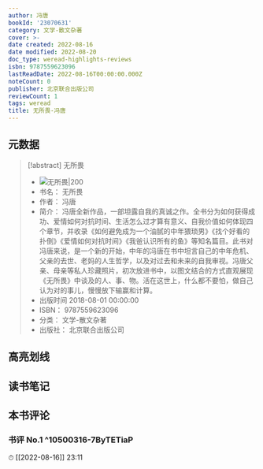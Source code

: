 ```yaml
---
author: 冯唐
bookId: '23070631'
category: 文学-散文杂著
cover: >-
date created: 2022-08-16
date modified: 2022-08-20
doc_type: weread-highlights-reviews
isbn: 9787559623096
lastReadDate: 2022-08-16T00:00:00.000Z
noteCount: 0
publisher: 北京联合出版公司
reviewCount: 1
tags: weread
title: 无所畏-冯唐
---
```


## 元数据

> [!abstract] 无所畏
> - ![ 无所畏|200](https://wfqqreader-1252317822.image.myqcloud.com/cover/631/23070631/t7_23070631.jpg)
> - 书名： 无所畏
> - 作者： 冯唐
> - 简介： 冯唐全新作品，一部坦露自我的真诚之作。全书分为如何获得成功、爱情如何对抗时间、生活怎么过才算有意义、自我价值如何体现四个章节，并收录《如何避免成为一个油腻的中年猥琐男》《找个好看的扑倒》《爱情如何对抗时间》《我爸认识所有的鱼》等知名篇目。此书对冯唐来说，是一个新的开始，中年的冯唐在书中坦言自己的中年危机、父亲的去世、老妈的人生哲学，以及对过去和未来的自我审视。冯唐父亲、母亲等私人珍藏照片，初次放进书中，以图文结合的方式直观展现《无所畏》中谈及的人、事、物。活在这世上，什么都不要怕，做自己认为对的事儿，慢慢放下输赢和计算。
> - 出版时间 2018-08-01 00:00:00
> - ISBN： 9787559623096
> - 分类： 文学-散文杂著
> - 出版社： 北京联合出版公司

## 高亮划线

## 读书笔记

## 本书评论

### 书评 No.1 ^10500316-7ByTETiaP

⏱ [[2022-08-16]] 23:11
